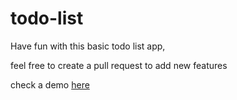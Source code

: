 # todo-list

Have fun with this basic todo list app, 

feel free to create a pull request to add new features

check a demo [here](https://hamzahanafi11.github.io/todo-list/)
